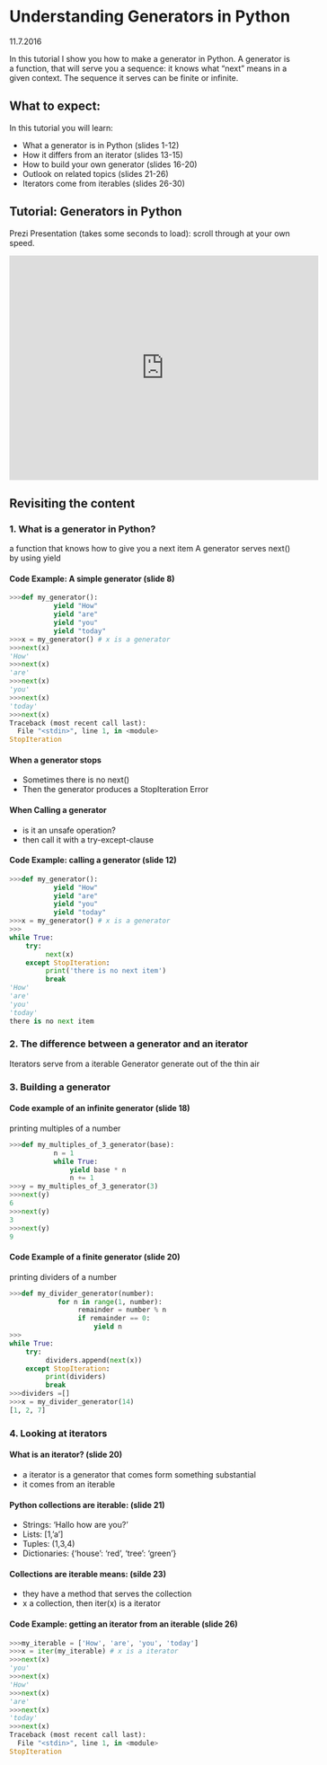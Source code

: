 # Understanding Generators in Python
11.7.2016

In this tutorial I show you how to make a generator in Python. A generator is a function, that will serve you a sequence: it knows what “next” means in a given context. The sequence it serves can be finite or infinite.

## What to expect:
In this tutorial you will learn:

- What a generator is in Python (slides 1-12)
- How it differs from an iterator (slides 13-15)
- How to build your own generator (slides 16-20)
- Outlook on related topics (slides 21-26)
- Iterators come from iterables (slides 26-30)

## Tutorial: Generators in Python
Prezi Presentation (takes some seconds to load): scroll through at your own speed.
<iframe id="iframe_container" frameborder="0" webkitallowfullscreen="" mozallowfullscreen="" allowfullscreen="" width="550" height="400" src="https://prezi.com/embed/klb_q7qyw5m2/?bgcolor=ffffff&amp;lock_to_path=1&amp;autoplay=0&amp;autohide_ctrls=0&amp;landing_data=bHVZZmNaNDBIWnNjdEVENDRhZDFNZGNIUE43MHdLNWpsdFJLb2ZHanI5Z1ZKSitTU2U3VTFhdjZhUytQczVLQlB3PT0&amp;landing_sign=YWaipIYHb7Q8IAzsJRjTg6KrcPjhHzuel62oiXHZSDs"></iframe>

## Revisiting the content
### 1. What is a generator in Python?
a function that knows how to give you a next item
A generator serves next() by using yield
#### Code Example: A simple generator (slide 8)
```python
>>>def my_generator():
           yield "How"
           yield "are"
           yield "you"
           yield "today"  
>>>x = my_generator() # x is a generator
>>>next(x)
'How' 
>>>next(x)
'are'
>>>next(x)
'you'
>>>next(x)
'today'
>>>next(x)
Traceback (most recent call last):
  File "<stdin>", line 1, in <module>
StopIteration
```

#### When a generator stops
- Sometimes there is no next()
- Then the generator produces a StopIteration Error

#### When Calling a generator
- is it an unsafe operation?
- then call it with a try-except-clause

#### Code Example: calling a generator (slide 12)
```python
>>>def my_generator():
           yield "How"
           yield "are"
           yield "you"
           yield "today"  
>>>x = my_generator() # x is a generator
>>>
while True:
    try:
         next(x)
    except StopIteration:
         print('there is no next item')
         break 
'How'
'are'
'you'
'today'
there is no next item
```

### 2. The difference between a generator and an iterator
Iterators serve from a iterable
Generator generate out of the thin air

### 3. Building a generator

#### Code example of an infinite generator (slide 18)
printing multiples of a number
```python
>>>def my_multiples_of_3_generator(base):
           n = 1
           while True:
               yield base * n
               n += 1
>>>y = my_multiples_of_3_generator(3)
>>>next(y)
6
>>>next(y)
3
>>>next(y)
9
```

#### Code Example of a finite generator (slide 20)
printing dividers of a number
```python
>>>def my_divider_generator(number):
            for n in range(1, number):
                 remainder = number % n
                 if remainder == 0:
                     yield n
>>>
while True:
    try:     
         dividers.append(next(x))      
    except StopIteration:
         print(dividers)
         break
>>>dividers =[]
>>>x = my_divider_generator(14)
[1, 2, 7]
```
### 4. Looking at iterators
#### What is an iterator? (slide 20)
- a iterator is a generator that comes form something substantial
- it comes from an iterable

#### Python collections are iterable: (slide 21)
- Strings: ‘Hallo how are you?’
- Lists: [1,’a’]
- Tuples: (1,3,4)
- Dictionaries: {‘house’: ‘red’, ‘tree’: ‘green’}

#### Collections are iterable means: (silde 23)
- they have a method that serves the collection
- x a collection, then iter(x) is a iterator

#### Code Example: getting an iterator from an iterable (slide 26)
```python
>>>my_iterable = ['How', 'are', 'you', 'today']
>>>x = iter(my_iterable) # x is a iterator
>>>next(x)
'you'
>>>next(x)
'How' 
>>>next(x)
'are'
>>>next(x)
'today'
>>>next(x)
Traceback (most recent call last):
  File "<stdin>", line 1, in <module>
StopIteration
```



